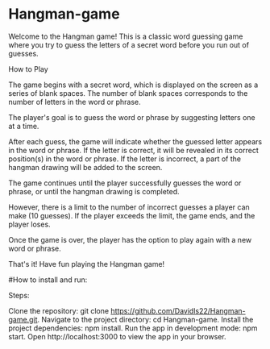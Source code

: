 # Hangman-game

Welcome to the Hangman game! This is a classic word guessing game where you try to guess the letters of a secret word before you run out of guesses.

How to Play

The game begins with a secret word, which is displayed on the screen as a series of blank spaces. The number of blank spaces corresponds to the number of letters in the word or phrase.

The player's goal is to guess the word or phrase by suggesting letters one at a time.

After each guess, the game will indicate whether the guessed letter appears in the word or phrase. If the letter is correct, it will be revealed in its correct position(s) in the word or phrase. If the letter is incorrect, a part of the hangman drawing will be added to the screen.

The game continues until the player successfully guesses the word or phrase, or until the hangman drawing is completed.

However, there is a limit to the number of incorrect guesses a player can make (10 guesses). If the player exceeds the limit, the game ends, and the player loses.

Once the game is over, the player has the option to play again with a new word or phrase.

That's it! Have fun playing the Hangman game!


#How to install and run:

Steps:

Clone the repository: git clone https://github.com/Davidls22/Hangman-game.git.
Navigate to the project directory: cd Hangman-game.
Install the project dependencies: npm install.
Run the app in development mode: npm start.
Open http://localhost:3000 to view the app in your browser.
